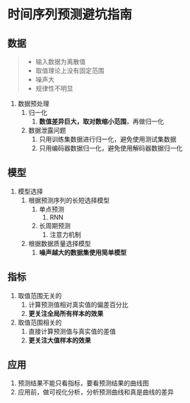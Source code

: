 # 时间序列预测避坑指南

## 数据  

> + 输入数据为离散值  
> + 取值理论上没有固定范围  
> + 噪声大 
> + 规律性不明显  

1. 数据预处理  
   1. 归一化  
      1. **数值差异巨大，取对数缩小范围**，再做归一化
   2. 数据泄露问题  
      1. 只用训练集数据进行归一化，避免使用测试集数据 
      2. 只用编码器数据归一化，避免使用解码器数据归一化

## 模型 

1. 模型选择  
   1. 根据预测序列的长短选择模型  
      1. 单点预测  
         1. RNN
      2. 长周期预测  
         1. 注意力机制 
   2. 根据数据质量选择模型  
      1. **噪声越大的数据集使用简单模型**  

## 指标  

1. 取值范围无关的  
   1. 计算预测值相对真实值的偏差百分比  
   2. **更关注全局所有样本的效果**  
2. 取值范围相关的  
   1. 直接计算预测值与真实值的差值  
   2. **更关注大值样本的效果**

## 应用 

1. 预测结果不能只看指标，要看预测结果的曲线图  
2. 应用前，做可视化分析，分析预测曲线和真是曲线的差异  